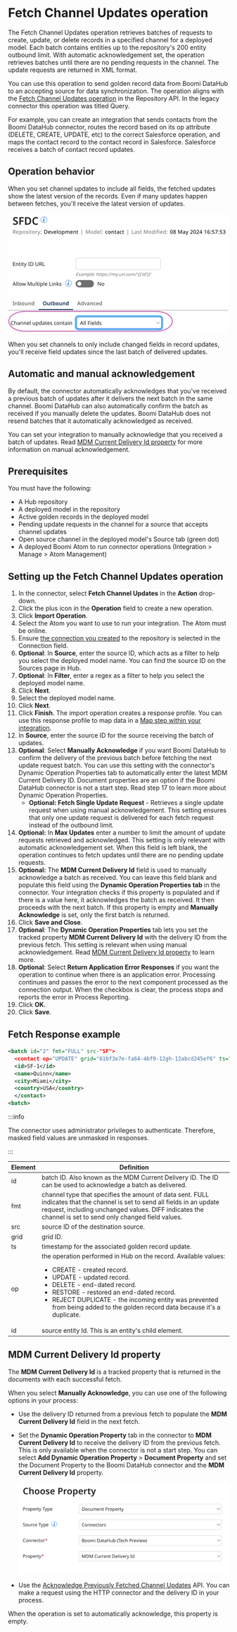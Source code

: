 # Fetch Channel Updates operation 

<head>
  <meta name="guidename" content="Integration"/>
  <meta name="context" content="GUID-e5a897db-95a4-4138-8a7f-aa8ca3dea74d"/>
</head>


The Fetch Channel Updates operation retrieves batches of requests to create, update, or delete records in a specified channel for a deployed model. Each batch contains entities up to the repository's 200 entity outbound limit. With automatic acknowledgement set, the operation retrieves batches until there are no pending requests in the channel. The update requests are returned in XML format.

You can use this operation to send golden record data from Boomi DataHub to an accepting source for data synchronization. The operation aligns with the [Fetch Channel Updates operation](/docs/Atomsphere/Master%20Data%20Hub/REST%20APIs/r-mdm-Fetch_Channel_Updates_403852dd-1ebe-4cca-861f-8d423f6415a9.md) in the Repository API. In the legacy connector this operation was titled Query.

For example, you can create an integration that sends contacts from the Boomi DataHub connector, routes the record based on its op attribute (DELETE, CREATE, UPDATE, etc) to the correct Salesforce operation, and maps the contact record to the contact record in Salesforce. Salesforce receives a batch of contact record updates.

<!-- Add diagram to show integration example -->

## Operation behavior

When you set channel updates to include all fields, the fetched updates show the latest version of the records. Even if many updates happen between fetches, you'll receive the latest version of updates.

![the image shows the model source configuration with Channel updates contain set to All Fields](../Images/img-hub_allfields_operation_behavior.png)

When you set channels to only include changed fields in record updates, you'll receive field updates since the last batch of delivered updates. 

## Automatic and manual acknowledgement

By default, the connector automatically acknowledges that you've received a previous batch of updates after it delivers the next batch in the same channel. Boomi DataHub can also automatically confirm the batch as received if you manually delete the updates. Boomi DataHub does not resend batches that it automatically acknowledged as received.

You can set your integration to manually acknowledge that you received a batch of updates. Read [MDM Current Delivery Id property](#mdm-current-delivery-id-property) for more information on manual acknowledgement.

<!-- Add diagram that explains automatic acknowledgement -->

## Prerequisites

You must have the following:

- A Hub repository 
- A deployed model in the repository
- Active golden records in the deployed model
- Pending update requests in the channel for a source that accepts channel updates
- Open source channel in the deployed model's Source tab (green dot)
- A deployed Boomi Atom to run connector operations (Integration > Manage > Atom Management)

## Setting up the Fetch Channel Updates operation

1. In the connector, select **Fetch Channel Updates** in the **Action** drop-down.
2. Click the plus icon in the **Operation** field to create a new operation.
3. Click **Import Operation**.
4. Select the Atom you want to use to run your integration. The Atom must be online.
5. Ensure [the connection you created](/docs/Atomsphere/Integration/Connectors/int-Boomi_Data_Hub_connection.md) to the repository is selected in the Connection field.
6. **Optional**: In **Source**, enter the source ID, which acts as a filter to help you select the deployed model name. You can find the source ID on the Sources page in Hub.
7. **Optional**: In **Filter**, enter a regex as a filter to help you select the deployed model name.
8. Click **Next**.
9. Select the deployed model name.
10. Click **Next**. 
11. Click **Finish**. The import operation creates a response profile. You can use this response profile to map data in a [Map step within your integration](/docs/Atomsphere/Integration/Process%20building/c-atm-Map_components_87f669d6-4999-445f-9f29-ed24e79c92dd.md). 
12. In **Source**, enter the source ID for the source receiving the batch of updates. 
13. **Optional**: Select **Manually Acknowledge** if you want Boomi DataHub to confirm the delivery of the previous batch before fetching the next update request batch. You can use this setting with the connector's Dynamic Operation Properties tab to automatically enter the latest MDM Current Delivery ID. Document properties are an option if the Boomi DataHub connector is not a start step. Read step 17 to learn more about Dynamic Operation Properties.
    - **Optional: Fetch Single Update Request** - Retrieves a single update request when using manual acknowledgement. This setting ensures that only one update request is delivered for each fetch request instead of the outbound limit. 
14. **Optional:** In **Max Updates** enter a number to limit the amount of update requests retrieved and acknowledged. This setting is only relevant with automatic acknowledgement set. When this field is left blank, the operation continues to fetch updates until there are no pending update requests. 
15. **Optional:** The **MDM Current Delivery Id** field is used to manually acknowledge a batch as received. You can leave this field blank and populate this field using the **Dynamic Operation Properties tab** in the connector. Your integration checks if this property is populated and if there is a value here, it acknowledges the batch as received. It then proceeds with the next batch. If this property is empty and **Manually Acknowledge** is set, only the first batch is returned.
16. Click **Save and Close**.
17. **Optional**: The **Dynamic Operation Properties** tab lets you set the tracked property **MDM Current Delivery Id** with the delivery ID from the previous fetch. This setting is relevant when using manual acknowledgement. Read [MDM Current Delivery Id property](#mdm-current-delivery-id-property) to learn more. 
18. **Optional**: Select **Return Application Error Responses** if you want the operation to continue when there is an application error. Processing continues and passes the error to the next component processed as the connection output. When the checkbox is clear, the process stops and reports the error in Process Reporting.
19. Click **OK**.
20. Click **Save**.

## Fetch Response example

```xml
<batch id="2" fmt="FULL" src-"SF">
  <contact op="UPDATE" grid="61bf3e7e-fa64-4bf9-12gh-12abcd245ef6" ts="05-17-2024T16:40:48.000+0000">
  <id>SF-1</id>
  <name>Quinn</name>
  <city>Miami</city>
  <country>USA</country>
  </contact>
<batch>
```

:::info 

The connector uses administrator privileges to authenticate. Therefore, masked field values are unmasked in responses.

:::

|**Element**|**Definition**|
------  | -------  |
id      | batch ID. Also known as the MDM Current Delivery ID. The ID can be used to acknowledge a batch as delivered. |
fmt     | channel type that specifies the amount of data sent. FULL indicates that the channel is set to send all fields in an update request, including unchanged values. DIFF indicates the channel is set to send only changed field values. |
src     | source ID of the destination source. |
grid    | grid ID. |
ts      | timestamp for the associated golden record update. |
op      | the operation performed in Hub on the record. Available values: <ul><li>CREATE - created record.</li><li>UPDATE - updated record.</li><li>DELETE - end-dated record.</li><li>RESTORE - restored an end-dated record.</li><li>REJECT DUPLICATE - the incoming entity was prevented from being added to the golden record data because it's a duplicate.</li></ul>|
id     | source entity Id. This is an entity's child element. |

## MDM Current Delivery Id property

The **MDM Current Delivery Id** is a tracked property that is returned in the documents with each successful fetch. 

When you select **Manually Acknowledge**, you can use one of the following options in your process:

- Use the delivery ID returned from a previous fetch to populate the **MDM Current Delivery Id** field in the next fetch.
- Set the **Dynamic Operation Property** tab in the connector to **MDM Current Delivery Id** to receive the delivery ID from the previous fetch. This is only available when the connector is not a start step. 
  You can select **Add Dynamic Operation Property** > **Document Property** and set the Document Property to the Boomi DataHub connector and the **MDM Current Delivery Id** property.

  ![Shows Property Type set to Document Property, Source Type set to Connectors, Connector set to Boomi DataHub and Property set to MDM Current Delivery Id](../Images/img-hub_dynamic_operation_properties_example.png)
  
- Use the [Acknowledge Previously Fetched Channel Updates](/docs/Atomsphere/Master%20Data%20Hub/REST%20APIs/r-mdm-Acknowledge_Previously_Fetched_Channel_Updates_896ca6ee-56b4-4ff7-afe1-8849feec1d3b.md) API. You can make a request using the HTTP connector and the delivery ID in your process.

When the operation is set to automatically acknowledge, this property is empty. 